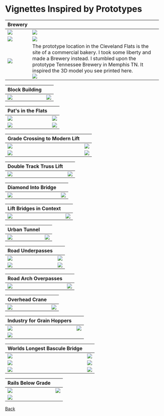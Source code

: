 # Vignettes Inspired by Prototypes


| Brewery                      |                              |
|------------------------------|------------------------------|
|![](./buildingBrewA_p.png)    |![](./buildingBrewA.png)      |
|![](./buildingBrewB_p.png)    |![](./buildingBrewB.png)      |
|![](./buildingBrewC.png)      | The prototype location in the Cleveland Flats is the site of a commercial bakery. I took some liberty and made a Brewery instead. I stumbled upon the prototype Tennessee Brewery in Memphis TN. It inspired the 3D model you see printed here. <br /> ![](./brewFrontElevationModel.png)|

| Block Building               |                              |
|------------------------------|------------------------------|
|![](protoB.png)               |![](buildingBlockFrontB.png)  |

| Pat's in the Flats           |                              |
|------------------------------|------------------------------|
|![](../20230822/!IMG_1018.png)|![](../buildingPatsInFlats/PatsOilStorageBackground.png)|
|![](./steelViaduct.png)       |![](./buildingPatsFromAbove.png)|

| Grade Crossing to Modern Lift|                              |
|------------------------------|------------------------------|
|![](./gradeCrossingToModernLift.png) |![](./gradeCrossingToModernLift_p.png) |
|![](../prototypeInspiration/curveToLiftBridge.png)| ![](./modernLiftBridgeSide.png) |

| Double Track Truss Lift      |                              |
|------------------------------|------------------------------|
|![](./doubleTrackTrussLift_p.png)|![](./doubleTrackTrussLift_.png)|

| Diamond Into Bridge          |                              |
|------------------------------|------------------------------|
|![](../prototypeInspiration/levelCrossingAtBridge_p.png)|![](../prototypeInspiration/diamondIntoBridge.png)|

| Lift Bridges in Context      |                              |
|------------------------------|------------------------------|
|![](./railLiftBridges_p.png)  |![](./basculeSetting.png)     |

| Urban Tunnel                 |                              |
|------------------------------|------------------------------|
|![](./urbanTunnelA_p.png)     |![](./urbanTunnelA.png)       |

| Road Underpasses             |                              |
|------------------------------|------------------------------|
|![](./pennUnderpassA_p.png)   |![](./pennRoadUnderpassA.png) |
|![](./underpassB_p.png)       |![](./underpassB.png)         |

| Road Arch Overpasses         |                              |
|------------------------------|------------------------------|
|![](./roadArchOverpass_p.png) |![](./roadArchOverpass.png)   |

| Overhead Crane               |                              |
|------------------------------|------------------------------|
|![](./overheadCrane_p.png)    |![](./overheadCrane.png)      |

| Industry for Grain Hoppers   |                              |
|------------------------------|------------------------------|
|![](../prototypeInspiration/industry.png)|![](./industryForGrainHoppers.png)|
|![](industryForGrainHoppersB_p.png)|

| Worlds Longest Bascule Bridge|                              |
|------------------------------|------------------------------|
|![](./basculeA_p.png)         |![](./basculeA.png)           |
|![](./basculeB_p.png)         |![](./basculeB.png)           |
|![](./basculeC_p.png)         |![](./basculeC.png)           |

| Rails Below Grade            |                              |
|------------------------------|------------------------------|
|![](./railsBelowGradeA_p.png) |![](./railsBelowGradeA.png)   |
|![](./railsBelowGradeB_p.png) |                              |

[Back](https://nscale4by8.github.io/nscale4x8/)
